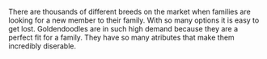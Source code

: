 There are thousands of different breeds on the market when families are looking for a new member to their family.
With so many options it is easy to get lost. Goldendoodles are in such high demand because they are a perfect
fit for a family. They have so many atributes that make them incredibly diserable.
